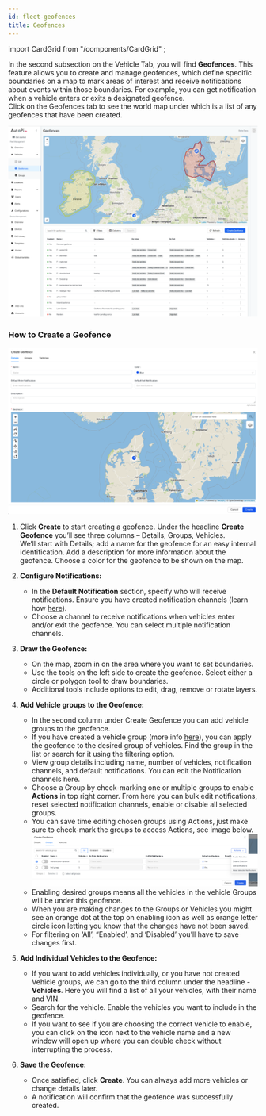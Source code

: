 ```yaml
---
id: fleet-geofences 
title: Geofences
---
```

import CardGrid from "/components/CardGrid" ;

In the second subsection on the Vehicle Tab, you will find **Geofences**. This 
feature allows you to create and manage geofences, which define specific 
boundaries on a map to mark areas of interest and receive notifications about 
events within those boundaries. For example, you can get notification when a 
vehicle enters or exits a designated geofence.  
Click on the Geofences tab to see the world map under which is a list of any 
geofences that have been created.

![Geofence tab](/img/cloud/fleet_management/vehicles/geofences/geofence_tab.png)

### How to Create a Geofence

![Create geofence](/img/cloud/fleet_management/vehicles/geofences/create_geofence.png)

1. Click **Create** to start creating a geofence. Under the headline 
   **Create Geofence** you’ll see three columns – Details, Groups, Vehicles.  
   We’ll start with Details;  add a name for the geofence for an easy internal
   identification. Add a description for more information about the geofence. 
   Choose a color for the geofence to be shown on the map.

2. **Configure Notifications:**
    - In the **Default Notification** section, specify who will receive 
      notifications. Ensure you have created notification channels (learn how 
      [here](/cloud/fleet_management/configurations/notification_channels.md)).
    - Choose a channel to receive notifications when vehicles enter and/or exit 
      the geofence. You can select multiple notification channels.

3. **Draw the Geofence:**
    - On the map, zoom in on the area where you want to set boundaries.
    - Use the tools on the left side to create the geofence. Select either 
      a circle or polygon tool to draw boundaries.
    - Additional tools include options to edit, drag, remove or rotate layers.  

4. **Add Vehicle groups to the Geofence:**
    - In the second column under Create Geofence you can add vehicle groups to the geofence.
    - If you have created a vehicle group (more info [here](/cloud/fleet_management/vehicles/groups.md)),
      you can apply the geofence to the desired group of vehicles. 
      Find the group in the list or search for it using the filtering option.  
    - View group details including name, number of vehicles, notification channels, 
      and default notifications. You can edit the Notification channels here.   
    - Choose a Group by check-marking one or multiple groups to enable **Actions** 
      in top right corner. From here you can bulk edit notifications, reset
      selected notification channels, enable or disable all selected groups.
    - You can save time editing chosen groups using Actions, just make sure to 
      check-mark the groups to access Actions, see image below.
      ![Create geofence groups](/img/cloud/fleet_management/vehicles/geofences/creating_geofence_groups.png)
    - Enabling desired groups means all the vehicles in the vehicle Groups will 
      be under this geofence.    
    - When you are making changes to the Groups or Vehicles you might see an 
      orange dot at the top on enabling icon as well as orange letter circle 
      icon letting you know that the changes have not been saved.  
    - For filtering on ‘All’, “Enabled’, and ‘Disabled’ you’ll have to save changes first.

5. **Add Individual Vehicles to the Geofence:**
    - If you want to add vehicles individually, or you have not created Vehicle 
      groups, we can go to the third column under the headline - **Vehicles**. 
      Here you will find a list of all your vehicles, with their name and VIN.
    - Search for the vehicle. Enable the vehicles you want to include in the geofence. 
    - If you want to see if you are choosing the correct vehicle to enable, you 
      can click on the icon next to the vehicle name and a new window will open 
      up where you can double check without interrupting the process.  

6. **Save the Geofence:**
    - Once satisfied, click **Create**. You can always add more vehicles or 
      change details later.
    - A notification will confirm that the geofence was successfully created. 



